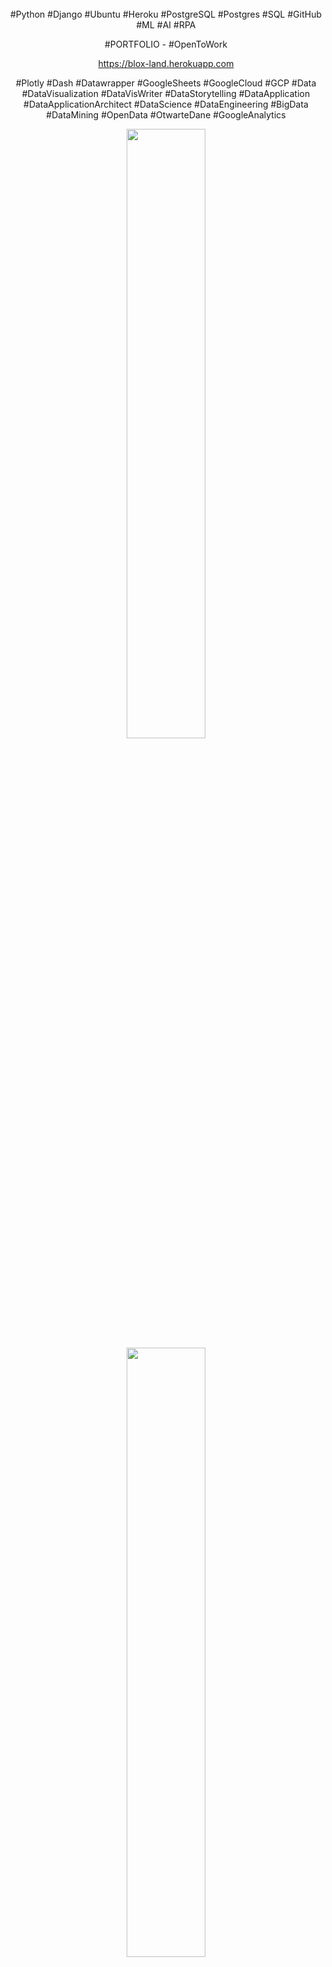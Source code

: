 <div align="center">  
<img src="" width="" height=""/>
<br>
<br>
#Python #Django #Ubuntu #Heroku #PostgreSQL #Postgres #SQL #GitHub #ML #AI #RPA

#PORTFOLIO - #OpenToWork

https://blox-land.herokuapp.com

#Plotly #Dash #Datawrapper #GoogleSheets #GoogleCloud #GCP #Data #DataVisualization #DataVisWriter #DataStorytelling #DataApplication #DataApplicationArchitect #DataScience #DataEngineering #BigData #DataMining #OpenData #OtwarteDane #GoogleAnalytics

<img width="50%" src=""/>
<br>  
<img width="50%" src=""/>

# ✌💙💚♻️🌌🚀🌎🌍🌏🛰🌌♻️💚💙✌
</div>
